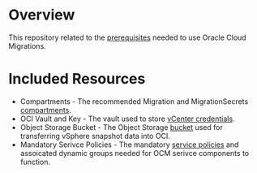 # Overview
This repository related to the [prerequisites](https://docs.oracle.com/en-us/iaas/Content/cloud-migration/cloud-migration-get-started.htm#cloud-migration-prerequisites-ocm) needed to use Oracle Cloud Migrations.

# Included Resources

- Compartments - The recommended Migration and MigrationSecrets [compartments](https://docs.oracle.com/en-us/iaas/Content/cloud-migration/cloud-migration-get-started.htm#cloud-migration-recommendations-compartments).  
- OCI Vault and Key - The vault used to store [vCenter credentials](https://docs.oracle.com/en-us/iaas/Content/cloud-migration/cloud-migration-remote-agent-appliance.htm#cloud-migration-vsphere-privileges).
- Object Storage Bucket - The Object Storage [bucket](https://docs.oracle.com/en-us/iaas/Content/cloud-migration/cloud-migration-understand-vm-replication.htm#cloud-migration-replication-bucket) used for transferring vSphere snapshot data into OCI.
- Mandatory Serivce Policies - The mandatory [service policies](https://docs.oracle.com/en-us/iaas/Content/cloud-migration/cloud-migration-servicepolicies.htm) and assoicated dynamic groups needed for OCM serivce components to function.

